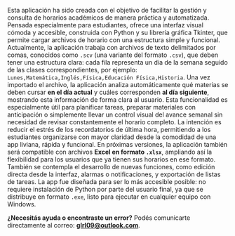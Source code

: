 Esta aplicación ha sido creada con el objetivo de facilitar la gestión y consulta de horarios académicos de manera práctica y automatizada. Pensada especialmente para estudiantes, ofrece una interfaz visual cómoda y accesible, construida con Python y su librería gráfica Tkinter, que permite cargar archivos de horario con una estructura simple y funcional.
Actualmente, la aplicación trabaja con archivos de texto delimitados por comas, conocidos como `.scv` (una variante del formato `.csv`), que deben tener una estructura clara: cada fila representa un día de la semana seguido de las clases correspondientes, por ejemplo:
`Lunes,Matemática,Inglés,Física,Educación Física,Historia`.
Una vez importado el archivo, la aplicación analiza automáticamente qué materias se deben cursar **en el día actual** y cuáles corresponden **al día siguiente**, mostrando esta información de forma clara al usuario. Esta funcionalidad es especialmente útil para planificar tareas, preparar materiales con anticipación o simplemente llevar un control visual del avance semanal sin necesidad de revisar constantemente el horario completo.
La intención es reducir el estrés de los recordatorios de última hora, permitiendo a los estudiantes organizarse con mayor claridad desde la comodidad de una app liviana, rápida y funcional.
En próximas versiones, la aplicación también será compatible con archivos **Excel en formato `.xlsx`**, ampliando así la flexibilidad para los usuarios que ya tienen sus horarios en ese formato. También se contempla el desarrollo de nuevas funciones, como edición directa desde la interfaz, alarmas o notificaciones, y exportación de listas de tareas.
La app fue diseñada para ser lo más accesible posible: no requiere instalación de Python por parte del usuario final, ya que se distribuye en formato `.exe`, listo para ejecutar en cualquier equipo con Windows.

**¿Necesitás ayuda o encontraste un error?**
Podés comunicarte directamente al correo: **[glrl09@outlook.com](mailto:glrl09@outlook.com)**.
